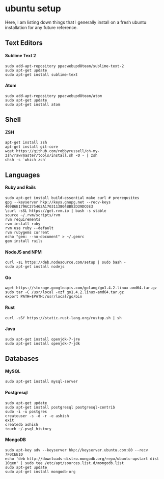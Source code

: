 ubuntu setup
============

Here, I am listing down things that I generally install on a fresh ubuntu installation for any future reference.


## Text Editors

#### Sublime Text 2
    sudo add-apt-repository ppa:webupd8team/sublime-text-2
    sudo apt-get update
    sudo apt-get install sublime-text

#### Atom
    sudo add-apt-repository ppa:webupd8team/atom
    sudo apt-get update
    sudo apt-get install atom


## Shell

#### ZSH
    apt-get install zsh
    apt-get install git-core
    wget https://github.com/robbyrussell/oh-my-zsh/raw/master/tools/install.sh -O - | zsh
    chsh -s `which zsh`


## Languages

#### Ruby and Rails
    sudo apt-get install build-essential make curl # prerequsites
    gpg --keyserver hkp://keys.gnupg.net --recv-keys 409B6B1796C275462A1703113804BB82D39DC0E3
    \curl -sSL https://get.rvm.io | bash -s stable
    source ~/.rvm/scripts/rvm
    rvm requirements
    rvm install ruby
    rvm use ruby --default
    rvm rubygems current
    echo "gem: --no-document" > ~/.gemrc
    gem install rails

#### NodeJS and NPM
    curl -sL https://deb.nodesource.com/setup | sudo bash -
    sudo apt-get install nodejs

#### Go
    wget https://storage.googleapis.com/golang/go1.4.2.linux-amd64.tar.gz
    sudo tar -C /usr/local -xzf go1.4.2.linux-amd64.tar.gz
    export PATH=$PATH:/usr/local/go/bin

#### Rust
    curl -sSf https://static.rust-lang.org/rustup.sh | sh

#### Java
    sudo apt-get install openjdk-7-jre
    sudo apt-get install openjdk-7-jdk


## Databases

#### MySQL
    sudo apt-get install mysql-server

#### Postgresql
    sudo apt-get update
    sudo apt-get install postgresql postgresql-contrib
    sudo -i -u postgres
    createuser -s -d -r -e ashish
    exit
    createdb ashish
    touch ~/.psql_history

#### MongoDB
    sudo apt-key adv --keyserver hkp://keyserver.ubuntu.com:80 --recv 7F0CEB10
    echo 'deb http://downloads-distro.mongodb.org/repo/ubuntu-upstart dist 10gen' | sudo tee /etc/apt/sources.list.d/mongodb.list
    sudo apt-get update
    sudo apt-get install mongodb-org
